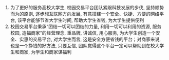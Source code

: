 1. 为了更好的服务高校大学生, 校园交易平台团队紧跟科技发展的步伐, 坚持顺势而为的原则, 逐步想互联网方向发展, 有意搭建一个安全、快捷、方便的网络平台, 该平台能够节省大学生时间, 帮助大学生省钱, 为大学生提供便利
2. 校园交易平台秉承“团结一切可以团结的力量, 利用一切可以利用的资源, 服务校园, 造福商家”的经营理念, 重品牌, 讲诚信, 用心服务, 为大学生创造一个安全、实惠的交易平台, 对大学生而言, 这是安全方便省钱的平台；对商家来说, 也是一个挣钱的好方法, 只要互信, 团队觉得这个平台一定可以帮助到在校大学生和商家, 为学生和商家谋福利
